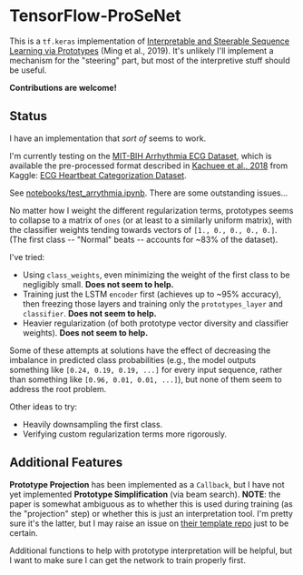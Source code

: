 # TensorFlow-ProSeNet

This is a `tf.keras` implementation of [Interpretable and Steerable Sequence Learning via Prototypes](https://arxiv.org/abs/1907.09728) (Ming et al., 2019). It's unlikely I'll implement a mechanism for the "steering" part, but most of the interpretive stuff should be useful.

**Contributions are welcome!**

## Status

I have an implementation that *sort of* seems to work.

I'm currently testing on the [MIT-BIH Arrhythmia ECG Dataset](https://physionet.org/content/mitdb/1.0.0/), which is available the pre-processed format described in [Kachuee et al., 2018](https://arxiv.org/abs/1805.00794) from Kaggle: [ECG Heartbeat Categorization Dataset](https://www.kaggle.com/shayanfazeli/heartbeat/data#).

See [notebooks/test_arrythmia.ipynb](notebooks/test_arrythmia.ipynb). There are some outstanding issues...

No matter how I weight the different regularization terms, prototypes seems to collapse to a matrix of `ones` (or at least to a similarly uniform matrix), with the classifier weights tending towards vectors of `[1., 0., 0., 0., 0.]`. (The first class -- "Normal" beats -- accounts for ~83% of the dataset).

I've tried:
- Using `class_weights`, even minimizing the weight of the first class to be negligibly small. **Does not seem to help.**
- Training just the LSTM `encoder` first (achieves up to ~95% accuracy), then freezing those layers and training only the `prototypes_layer` and `classifier`. **Does not seem to help.**
- Heavier regularization (of both prototype vector diversity and classifier weights). **Does not seem to help.**

Some of these attempts at solutions have the effect of decreasing the imbalance in predicted class probabilities (e.g., the model outputs something like `[0.24, 0.19, 0.19, ...]` for every input sequence, rather than something like `[0.96, 0.01, 0.01, ...]`), but none of them seem to address the root problem.

Other ideas to try:
- Heavily downsampling the first class.
- Verifying custom regularization terms more rigorously.

## Additional Features

**Prototype Projection** has been implemented as a `Callback`, but I have not yet implemented **Prototype Simplification** (via beam search). **NOTE**: the paper is somewhat ambiguous as to whether this is used during training (as the "projection" step) or whether this is just an interpretation tool. I'm pretty sure it's the latter, but I may raise an issue on [their template repo](https://github.com/myaooo/ProSeNet) just to be certain.

Additional functions to help with prototype interpretation will be helpful, but I want to make sure I can get the network to train properly first.
